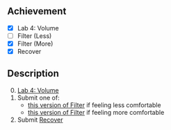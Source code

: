 ## Achievement

- [x] Lab 4: Volume
- [ ] Filter (Less)
- [x] Filter (More)
- [x] Recover

## Description

0. [Lab 4: Volume](https://cs50.harvard.edu/x/2024/psets/4/volume/)
1. Submit one of:
   - [this version of Filter](https://cs50.harvard.edu/x/2024/psets/4/filter/less/) if feeling less comfortable
   - [this version of Filter](https://cs50.harvard.edu/x/2024/psets/4/filter/more/) if feeling more comfortable
2. Submit [Recover](https://cs50.harvard.edu/x/2024/psets/4/recover/)